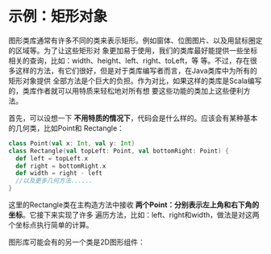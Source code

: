示例：矩形对象
===================================================================================
图形类库通常有许多不同的类来表示矩形。例如窗体、位图图片、以及用鼠标圈定的区域等。为了让这些矩形对
象更加易于使用，我们的类库最好能提供一些坐标相关的查询，比如：width、height、left、right、toLeft，等
等。不过，存在很多这样的方法，有它们很好，但是对于类库编写者而言，在Java类库中为所有的矩形对象提供
全部方法是个巨大的负担。作为对比，如果这样的类库是Scala编写的，类库作者就可以用特质来轻松地对所有想
要这些功能的类加上这些便利方法。

首先，可以设想一下 **不用特质的情况下**，代码会是什么样的。应该会有某种基本的几何类，比如Point和
Rectangle：
```scala
class Point(val x: Int, val y: Int)
class Rectangle(val topLeft: Point, val bottomRight: Point) {
  def left = topLeft.x
  def right = bottomRight.x
  def width = right - left
  //以及更多几何方法......
}
```
这里的Rectangle类在主构造方法中接收 **两个Point：分别表示左上角和右下角的坐标**。它接下来实现了许多
遍历方法，比如：left、right和width，做法是对这两个坐标点执行简单的计算。

图形库可能会有的另一个类是2D图形组件：




